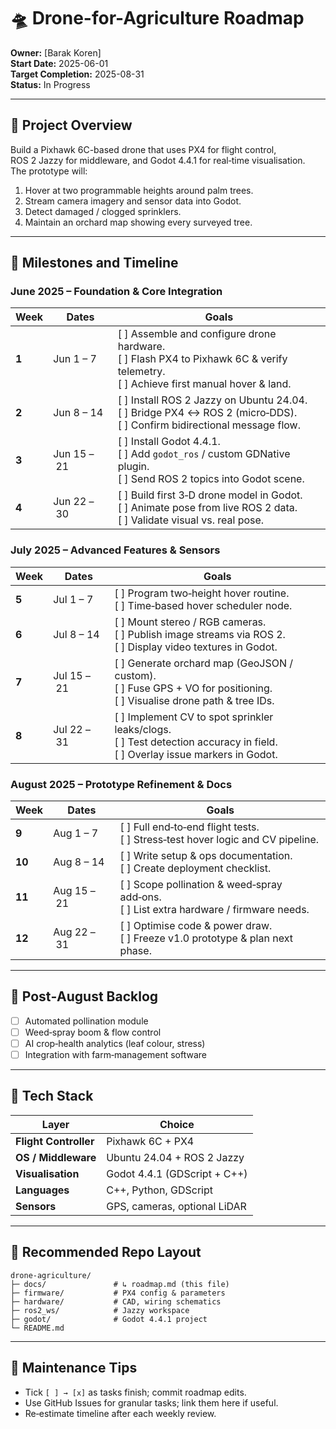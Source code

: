 # 🛸 Drone-for-Agriculture Roadmap

**Owner:** [Barak Koren]  
**Start Date:** 2025-06-01  
**Target Completion:** 2025-08-31  
**Status:** In Progress

---

## 📌 Project Overview
Build a Pixhawk 6C-based drone that uses PX4 for flight control, ROS 2 Jazzy for middleware, and Godot 4.4.1 for real‑time visualisation.  
The prototype will:  
1. Hover at two programmable heights around palm trees.  
2. Stream camera imagery and sensor data into Godot.  
3. Detect damaged / clogged sprinklers.  
4. Maintain an orchard map showing every surveyed tree.

---

## 📅 Milestones and Timeline

### June 2025 – Foundation & Core Integration

| Week | Dates        | Goals |
|------|--------------|-------|
| **1** | Jun 1 – 7   | [ ] Assemble and configure drone hardware.<br>[ ] Flash PX4 to Pixhawk 6C & verify telemetry.<br>[ ] Achieve first manual hover & land. |
| **2** | Jun 8 – 14  | [ ] Install ROS 2 Jazzy on Ubuntu 24.04.<br>[ ] Bridge PX4 ↔ ROS 2 (micro‑DDS).<br>[ ] Confirm bidirectional message flow. |
| **3** | Jun 15 – 21 | [ ] Install Godot 4.4.1.<br>[ ] Add `godot_ros` / custom GDNative plugin.<br>[ ] Send ROS 2 topics into Godot scene. |
| **4** | Jun 22 – 30 | [ ] Build first 3‑D drone model in Godot.<br>[ ] Animate pose from live ROS 2 data.<br>[ ] Validate visual vs. real pose. |

### July 2025 – Advanced Features & Sensors

| Week | Dates        | Goals |
|------|--------------|-------|
| **5** | Jul 1 – 7   | [ ] Program two‑height hover routine.<br>[ ] Time‑based hover scheduler node. |
| **6** | Jul 8 – 14  | [ ] Mount stereo / RGB cameras.<br>[ ] Publish image streams via ROS 2.<br>[ ] Display video textures in Godot. |
| **7** | Jul 15 – 21 | [ ] Generate orchard map (GeoJSON / custom).<br>[ ] Fuse GPS + VO for positioning.<br>[ ] Visualise drone path & tree IDs. |
| **8** | Jul 22 – 31 | [ ] Implement CV to spot sprinkler leaks/clogs.<br>[ ] Test detection accuracy in field.<br>[ ] Overlay issue markers in Godot. |

### August 2025 – Prototype Refinement & Docs

| Week | Dates        | Goals |
|------|--------------|-------|
| **9** | Aug 1 – 7   | [ ] Full end‑to‑end flight tests.<br>[ ] Stress‑test hover logic and CV pipeline. |
| **10**| Aug 8 – 14  | [ ] Write setup & ops documentation.<br>[ ] Create deployment checklist. |
| **11**| Aug 15 – 21 | [ ] Scope pollination & weed‑spray add‑ons.<br>[ ] List extra hardware / firmware needs. |
| **12**| Aug 22 – 31 | [ ] Optimise code & power draw.<br>[ ] Freeze v1.0 prototype & plan next phase. |

---

## 🚧 Post‑August Backlog
- [ ] Automated pollination module  
- [ ] Weed‑spray boom & flow control  
- [ ] AI crop‑health analytics (leaf colour, stress)  
- [ ] Integration with farm‑management software  

---

## 🔧 Tech Stack

| Layer                | Choice                     |
|----------------------|----------------------------|
| **Flight Controller**| Pixhawk 6C + PX4           |
| **OS / Middleware**  | Ubuntu 24.04 + ROS 2 Jazzy |
| **Visualisation**    | Godot 4.4.1 (GDScript + C++)|
| **Languages**        | C++, Python, GDScript      |
| **Sensors**          | GPS, cameras, optional LiDAR|

---

## 📂 Recommended Repo Layout
```
drone-agriculture/
├─ docs/               # ↳ roadmap.md (this file)
├─ firmware/           # PX4 config & parameters
├─ hardware/           # CAD, wiring schematics
├─ ros2_ws/            # Jazzy workspace
├─ godot/              # Godot 4.4.1 project
└─ README.md
```

---

## 📝 Maintenance Tips
- Tick `[ ] → [x]` as tasks finish; commit roadmap edits.  
- Use GitHub Issues for granular tasks; link them here if useful.  
- Re‑estimate timeline after each weekly review.

